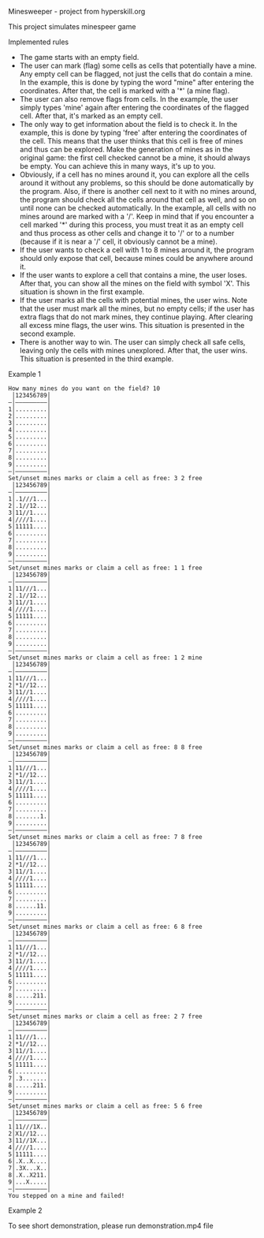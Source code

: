 <p>Minesweeper - project from hyperskill.org</p>
<p>This project simulates minespeer game</p>
<p>Implemented rules</p>
<ul>
<li>The game starts with an empty field.</li>
<li>The user can mark (flag) some cells as cells that potentially have a mine. Any empty cell can be flagged, not just the cells that do contain a mine. In the example, this is done by typing the word "mine" after entering the coordinates. After that, the cell is marked with a '*' (a mine flag).</li>
<li>The user can also remove flags from cells. In the example, the user simply types 'mine' again after entering the coordinates of the flagged cell. After that, it's marked as an empty cell.</li>
<li>The only way to get information about the field is to check it. In the example, this is done by typing 'free' after entering the coordinates of the cell. This means that the user thinks that this cell is free of mines and thus can be explored. Make the generation of mines as in the original game: the first cell checked cannot be a mine, it should always be empty. You can achieve this in many ways, it's up to you.</li>
<li>Obviously, if a cell has no mines around it, you can explore all the cells around it without any problems, so this should be done automatically by the program. Also, if there is another cell next to it with no mines around, the program should check all the cells around that cell as well, and so on until none can be checked automatically. In the example, all cells with no mines around are marked with a '/'. Keep in mind that if you encounter a cell marked '*' during this process, you must treat it as an empty cell and thus process as other cells and change it to '/' or to a number (because if it is near a '/' cell, it obviously cannot be a mine).</li>
<li>If the user wants to check a cell with 1 to 8 mines around it, the program should only expose that cell, because mines could be anywhere around it.</li>
<li>If the user wants to explore a cell that contains a mine, the user loses. After that, you can show all the mines on the field with symbol 'X'. This situation is shown in the first example.</li>
<li>If the user marks all the cells with potential mines, the user wins. Note that the user must mark all the mines, but no empty cells; if the user has extra flags that do not mark mines, they continue playing. After clearing all excess mine flags, the user wins. This situation is presented in the second example.</li>
<li>There is another way to win. The user can simply check all safe cells, leaving only the cells with mines unexplored. After that, the user wins. This situation is presented in the third example.</li>
</ul>
<p>Example 1</p>
<code>How many mines do you want on the field? 10</code></br>
<code> │123456789│</code></br>
<code>—│—————————│</code></br>
<code>1│.........│</code></br>
<code>2│.........│</code></br>
<code>3│.........│</code></br>
<code>4│.........│</code></br>
<code>5│.........│</code></br>
<code>6│.........│</code></br>
<code>7│.........│</code></br>
<code>8│.........│</code></br>
<code>9│.........│</code></br>
<code>—│—————————│</code></br>
<code>Set/unset mines marks or claim a cell as free: 3 2 free</code></br>
<code> │123456789│</code></br>
<code>—│—————————│</code></br>
<code>1│.1///1...│</code></br>
<code>2│.1//12...│</code></br>
<code>3│11//1....│</code></br>
<code>4│////1....│</code></br>
<code>5│11111....│</code></br>
<code>6│.........│</code></br>
<code>7│.........│</code></br>
<code>8│.........│</code></br>
<code>9│.........│</code></br>
<code>—│—————————│</code></br>
<code>Set/unset mines marks or claim a cell as free: 1 1 free</code></br>
<code> │123456789│</code></br>
<code>—│—————————│</code></br>
<code>1│11///1...│</code></br>
<code>2│.1//12...│</code></br>
<code>3│11//1....│</code></br>
<code>4│////1....│</code></br>
<code>5│11111....│</code></br>
<code>6│.........│</code></br>
<code>7│.........│</code></br>
<code>8│.........│</code></br>
<code>9│.........│</code></br>
<code>—│—————————│</code></br>
<code>Set/unset mines marks or claim a cell as free: 1 2 mine</code></br>
<code> │123456789│</code></br>
<code>—│—————————│</code></br>
<code>1│11///1...│</code></br>
<code>2│*1//12...│</code></br>
<code>3│11//1....│</code></br>
<code>4│////1....│</code></br>
<code>5│11111....│</code></br>
<code>6│.........│</code></br>
<code>7│.........│</code></br>
<code>8│.........│</code></br>
<code>9│.........│</code></br>
<code>—│—————————│</code></br>
<code>Set/unset mines marks or claim a cell as free: 8 8 free</code></br>
<code> │123456789│</code></br>
<code>—│—————————│</code></br>
<code>1│11///1...│</code></br>
<code>2│*1//12...│</code></br>
<code>3│11//1....│</code></br>
<code>4│////1....│</code></br>
<code>5│11111....│</code></br>
<code>6│.........│</code></br>
<code>7│.........│</code></br>
<code>8│.......1.│</code></br>
<code>9│.........│</code></br>
<code>—│—————————│</code></br>
<code>Set/unset mines marks or claim a cell as free: 7 8 free</code></br>
<code> │123456789│</code></br>
<code>—│—————————│</code></br>
<code>1│11///1...│</code></br>
<code>2│*1//12...│</code></br>
<code>3│11//1....│</code></br>
<code>4│////1....│</code></br>
<code>5│11111....│</code></br>
<code>6│.........│</code></br>
<code>7│.........│</code></br>
<code>8│......11.│</code></br>
<code>9│.........│</code></br>
<code>—│—————————│</code></br>
<code>Set/unset mines marks or claim a cell as free: 6 8 free</code></br>
<code> │123456789│</code></br>
<code>—│—————————│</code></br>
<code>1│11///1...│</code></br>
<code>2│*1//12...│</code></br>
<code>3│11//1....│</code></br>
<code>4│////1....│</code></br>
<code>5│11111....│</code></br>
<code>6│.........│</code></br>
<code>7│.........│</code></br>
<code>8│.....211.│</code></br>
<code>9│.........│</code></br>
<code>—│—————————│</code></br>
<code>Set/unset mines marks or claim a cell as free: 2 7 free</code></br>
<code> │123456789│</code></br>
<code>—│—————————│</code></br>
<code>1│11///1...│</code></br>
<code>2│*1//12...│</code></br>
<code>3│11//1....│</code></br>
<code>4│////1....│</code></br>
<code>5│11111....│</code></br>
<code>6│.........│</code></br>
<code>7│.3.......│</code></br>
<code>8│.....211.│</code></br>
<code>9│.........│</code></br>
<code>—│—————————│</code></br>
<code>Set/unset mines marks or claim a cell as free: 5 6 free</code></br>
<code> │123456789│</code></br>
<code>—│—————————│</code></br>
<code>1│11///1X..│</code></br>
<code>2│X1//12...│</code></br>
<code>3│11//1X...│</code></br>
<code>4│////1....│</code></br>
<code>5│11111....│</code></br>
<code>6│.X..X....│</code></br>
<code>7│.3X...X..│</code></br>
<code>8│.X..X211.│</code></br>
<code>9│...X.....│</code></br>
<code>—│—————————│</code></br>
<code>You stepped on a mine and failed!</code></br>
<p>Example 2</p>
<p>To see short demonstration, please run demonstration.mp4 file</p>